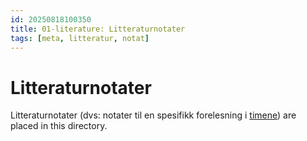 ```yaml
---
id: 20250818100350
title: 01-literature: Litteraturnotater
tags: [meta, litteratur, notat]
---
```


# Litteraturnotater
Litteraturnotater (dvs: notater til en spesifikk forelesning i [timene]([[20250818100422]])) are placed in this directory.
